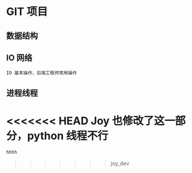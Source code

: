 # GIT 项目

## 数据结构

## IO 网络
    IO 基本操作，后端工程师常用操作

## 进程线程
<<<<<<< HEAD
    Joy 也修改了这一部分，python 线程不行
=======
    hhhh
>>>>>>> joy_dev
